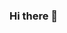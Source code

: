 ### Hi there 👋

<!--
**bentvelj/bentvelj** is a ✨ _special_ ✨ repository because its `README.md` (this file) appears on your GitHub profile.

Hello! My name is Jared Bentvelsen, and I'm currently working as a static analysis intern at Synopsys Inc.

On the side, I'm learning Node.js and Express.
-->
